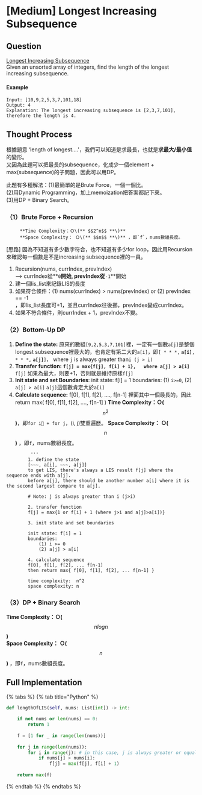 # \[Medium\] Longest Increasing Subsequence

## Question

[Longest Increasing Subsequence](https://leetcode.com/problems/longest-increasing-subsequence/)  
Given an unsorted array of integers, find the length of the longest increasing subsequence.

#### Example

```text
Input: [10,9,2,5,3,7,101,18]
Output: 4 
Explanation: The longest increasing subsequence is [2,3,7,101], therefore the length is 4. 
```

## Thought Process

根據題意 ‘length of longest....'，我們可以知道是求最長，也就是**求最大/最小值**的變形。  
又因為此題可以把最長的subsequence，化成少一個element + max\(subsequence\)的子問題，因此可以用DP。  
  
此題有多種解法：\(1\)最簡單的是Brute Force，一個一個比。  
\(2\)用Dynamic Programming，加上memoization把答案都記下來。  
\(3\)用DP + Binary Search。

### （1）Brute Force + Recursion

         **Time Complexity：Ｏ\(** $$2^n$$ **\)**  
         **Space Complexity： Ｏ\(** $$n$$ **\)** ，即`f`，nums數組長度。

\[思路\] 因為不知道有多少數字符合，也不知道有多少for loop，因此用Recursion來確認每一個數是不是increasing subsequence裡的一員。  
1. Recursion\(nums, currIndex, prevIndex\)   
     --&gt; currIndex從**`0`**開始, prevIndex從**`-1`**開始  
2. 建一個lis\_list來記錄LIS的長度  
3. 如果符合條件：\(1\) nums\(currIndex\) &gt; nums\(prevIndex\) or \(2\) prevIndex == -1  
，即lis\_list長度可+1，並且currIndex往後挪，prevIndex變成currIndex。  
4. 如果不符合條件，則currIndex + 1，prevIndex不變。

### （2）Bottom-Up DP

1. **Define the state:**  原來的數組`[9,2,5,3,7,101]`裡，一定有一個數`a[j]`是整個longest subsequence裡最大的，也肯定有第二大的`a[i]`，即`[ * * *,` **`a[i]`**`, * * *,` **`a[j]`**`]`，  where `j` is always greater than`i (j > i)`  
2.  **Transfer function:**  **`f[j] = max{f[j], f[i] + 1},   where a[j] > a[i]`** `f[j]` 如果為最大，則要+1，否則就是維持原樣`f[j]` 
3. **Init state and set Boundaries**: init state: f\[i\] = 1 boundaries: \(1\)  `i>=0`,   \(2\) `a[j] > a[i]` `a[j]`這個數肯定大於`a[i]` 
4. **Calculate sequence:** f\[0\], f\[1\], f\[2\], ...., f\[n-1\] 裡面其中一個最長的，因此 return max\( f\[0\], f\[1\], f\[2\], ...., f\[n-1\] \)  **Time Complexity：Ｏ\(** $$n^2$$ **\)**，即`for i + for j`，\(i, j\)雙重遍歷。 **Space Complexity： Ｏ\(** $$n$$ **\)** ，即`f`，nums數組長度。

```text
         '''
        1. define the state
        [~~~, a[i], ~~~, a[j]]
        to get LIS, there's always a LIS result f[j] where the sequence ends with a[j].
        before a[j], there should be another number a[i] where it is the second largest compare to a[j]. 
        
        # Note: j is always greater than i (j>i)
        
        2. transfer function
        f[j] = max{1 or f[i] + 1 (where j>i and a[j]>a[i])}
        
        3. init state and set boundaries
        
        init state: f[i] = 1
        boundaries: 
            (1) i >= 0
            (2) a[j] > a[i]

        4. calculate sequence
        f[0], f[1], f[2], ... f[n-1] 
        then return max{ f[0], f[1], f[2], ... f[n-1] }
        
        time complexity:  n^2
        space complexity: n      
```

### （3）DP + Binary Search

**Time Complexity：Ｏ\(** $$nlogn$$ **\)**  
**Space Complexity： Ｏ\(** $$n$$ **\)** ，即`f`，nums數組長度。

## Full Implementation

{% tabs %}
{% tab title="Python" %}
```python
def lengthOfLIS(self, nums: List[int]) -> int:

    if not nums or len(nums) == 0:
        return 1
        
    f = [1 for _ in range(len(nums))]
    
    for j in range(len(nums)):
        for i in range(j): # in this case, j is always greater or equal than i
            if nums[j] > nums[i]:
                f[j] = max(f[j], f[i] + 1)
                
    return max(f)
```
{% endtab %}
{% endtabs %}



